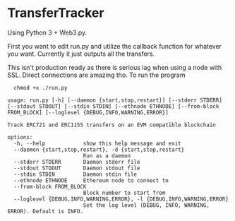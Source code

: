 # TransferTracker
Using Python 3 + Web3.py.

First you want to edit run.py and utilize the callback function for whatever you want. Currently it just outputs all the transfers.

This isn't production ready as there is serious lag when using a node with SSL. Direct connections are amazing tho.
To run the program
```
  chmod +x ./run.py
```

```
usage: run.py [-h] [--daemon {start,stop,restart}] [--stderr STDERR] [--stdout STDOUT] [--stdin STDIN] [--ethnode ETHNODE] [--from-block FROM_BLOCK] [--loglevel {DEBUG,INFO,WARNING,ERROR}]

Track ERC721 and ERC1155 transfers on an EVM compatible blockchain

options:
  -h, --help            show this help message and exit
  --daemon {start,stop,restart}, -d {start,stop,restart}
                        Run as a daemon
  --stderr STDERR       Daemon stderr file
  --stdout STDOUT       Daemon stdout file
  --stdin STDIN         Daemon stdin file
  --ethnode ETHNODE     Ethereum node to connect to
  --from-block FROM_BLOCK
                        Block number to start from
  --loglevel {DEBUG,INFO,WARNING,ERROR}, -l {DEBUG,INFO,WARNING,ERROR}
                        Set the log level (DEBUG, INFO, WARNING, ERROR). Default is INFO.
```
